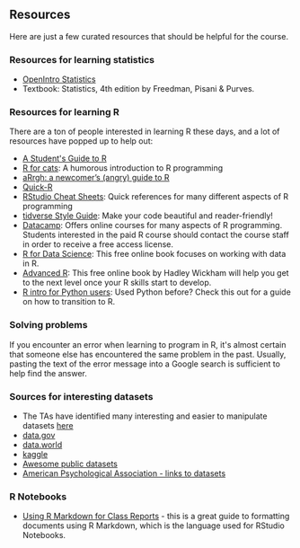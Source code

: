 ## Resources

Here are just a few curated resources that should be helpful for the course.

### Resources for learning statistics
- [OpenIntro Statistics](https://www.openintro.org/stat/textbook.php)
- Textbook: Statistics, 4th edition by Freedman, Pisani & Purves.

### Resources for learning R

There are a ton of people interested in learning R these days, and a lot of resources have popped up to help out:

- [A Student's Guide to R](https://cran.r-project.org/doc/contrib/Horton+Pruim+Kaplan_MOSAIC-StudentGuide.pdf)
- [R for cats](https://rforcats.net/): A humorous introduction to R programming
- [aRrgh: a newcomer’s (angry) guide to R](http://arrgh.tim-smith.us/)
- [Quick-R](http://www.statmethods.net/index.html)
- [RStudio Cheat Sheets](https://www.rstudio.com/resources/cheatsheets/): Quick references for many different aspects of R programming
- [tidverse Style Guide](https://style.tidyverse.org/): Make your code beautiful and reader-friendly!
- [Datacamp](https://www.datacamp.com/): Offers online courses for many aspects of R programming. Students interested in the paid R course should contact the course staff in order to receive a free access license.
- [R for Data Science](http://r4ds.had.co.nz/index.html): This free online book focuses on working with data in R.
- [Advanced R](http://adv-r.had.co.nz/): This free online book by Hadley Wickham will help you get to the next level once your R skills start to develop.
- [R intro for Python users](http://ramnathv.github.io/pycon2014-r/): Used Python before? Check this out for a guide on how to transition to R.

### Solving problems

If you encounter an error when learning to program in R, it's almost certain that someone else has encountered the same problem in the past.  Usually, pasting the text of the error message into a Google search is sufficient to help find the answer.

### Sources for interesting datasets

- The TAs have identified many interesting and easier to manipulate datasets [here](https://docs.google.com/spreadsheets/d/1qyTwagdPV6h8_Y3oioxFraDO9h295MhDTz39GVJ5_Xc/edit?usp=sharing)
- [data.gov](https://catalog.data.gov/)
- [data.world](http://data.world)
- [kaggle](http://www.kaggle.com/)
- [Awesome public datasets](https://github.com/caesar0301/awesome-public-datasets)
- [American Psychological Association - links to datasets](https://www.apa.org/research/responsible/data-links.aspx)

### R Notebooks

- [Using R Markdown for Class Reports](http://www.stat.cmu.edu/~cshalizi/rmarkdown/) - this is a great guide to formatting documents using R Markdown, which is the language used for RStudio Notebooks.
